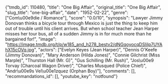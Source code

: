 {"tmdb_id": 110480, "title": "One Big Affair", "original_title": "One Big Affair", "slug_title": "one-big-affair", "date": "1952-02-22", "genre": ["Com\u00e9die / Romance"], "score": "0.0/10", "synopsis": "Lawyer Jimmy Donovan thinks a bicycle tour through Mexico is just the thing to keep him out of trouble until his client arrives.  But when school teacher Jean Harper misses her tour bus, all of a sudden Jimmy is in for much more than he bargained for!", "image": "https://image.tmdb.org/t/p/w185_and_h278_bestv2/dNGqoyocqDSIilp7UYAhX15cOVq.jpg", "actors": ["Evelyn Keyes (Jean Harper)", "Dennis O'Keefe (Jimmy Donovan)", "Mary Anderson (Hilda Jones)", "Connie Gilchrist (Miss Marple)", "Thurston Hall (Mr. G)", "Gus Schilling (Mr. Rush)", "Jos\u00e9 Torvay (Charcoal Wagon Driver)", "Charles Musqued (Police Chief)", "Andr\u00e9s Vel\u00e1zquez (Orphan Boy)"], "comments": [], "recommandations_id": [], "youtube_key": "notfound"}